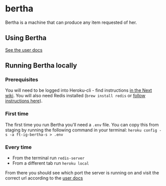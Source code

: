 # bertha

Bertha is a machine that can produce any item requested of her.

## Using Bertha

[See the user docs](https://github.com/ft-interactive/bertha/wiki/Tutorial)

## Running Bertha locally

### Prerequisites

You will need to be logged into Heroku-cli - find instructions [in the Next wiki](https://github.com/Financial-Times/next/wiki/Heroku#single-sign-on). You will also need Redis installed (`brew install redis` or [follow instructions here](https://redis.io/topics/quickstart)).

### First time

The first time you run Bertha you'll need a `.env` file. You can copy this from staging by running the following command in your terminal: `heroku config -s -a ft-ig-bertha-s > .env`

### Every time

- From the terminal run `redis-server`
- From a different tab run `heroku local`

From there you should see which port the server is running on and visit the correct url according to the [user docs](https://github.com/ft-interactive/bertha/wiki/Tutorial)

